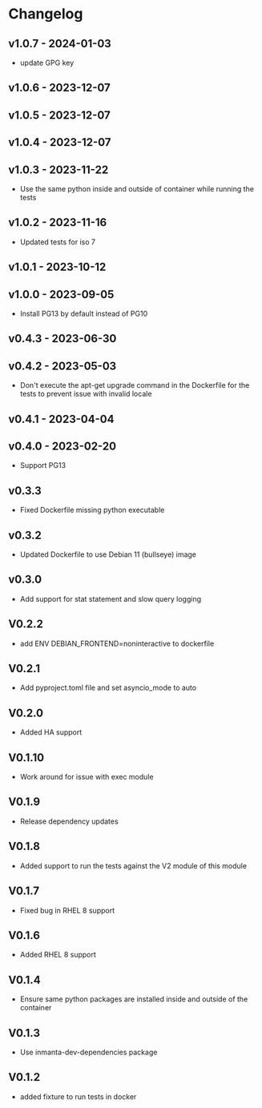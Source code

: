 # Changelog

## v1.0.7 - 2024-01-03

- update GPG key

## v1.0.6 - 2023-12-07


## v1.0.5 - 2023-12-07


## v1.0.4 - 2023-12-07


## v1.0.3 - 2023-11-22

- Use the same python inside and outside of container while running the tests

## v1.0.2 - 2023-11-16

- Updated tests for iso 7

## v1.0.1 - 2023-10-12


## v1.0.0 - 2023-09-05

- Install PG13 by default instead of PG10

## v0.4.3 - 2023-06-30


## v0.4.2 - 2023-05-03

- Don't execute the apt-get upgrade command in the Dockerfile for the tests to prevent issue with invalid locale

## v0.4.1 - 2023-04-04


## v0.4.0 - 2023-02-20

- Support PG13



## v0.3.3
- Fixed Dockerfile missing python executable

## v0.3.2
- Updated Dockerfile to use Debian 11 (bullseye) image

## v0.3.0
- Add support for stat statement and slow query logging

## V0.2.2
- add ENV DEBIAN_FRONTEND=noninteractive to dockerfile

## V0.2.1
- Add pyproject.toml file and set asyncio_mode to auto

## V0.2.0
- Added HA support

## V0.1.10
- Work around for issue with exec module

## V0.1.9
- Release dependency updates
## V0.1.8
- Added support to run the tests against the V2 module of this module
## V0.1.7
- Fixed bug in RHEL 8 support
## V0.1.6
- Added RHEL 8 support
## V0.1.4
- Ensure same python packages are installed inside and outside of the container
## V0.1.3
- Use inmanta-dev-dependencies package

## V0.1.2
 - added fixture to run tests in docker
